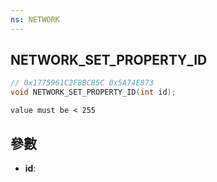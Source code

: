 ```yaml
---
ns: NETWORK
---
```

## NETWORK_SET_PROPERTY_ID

```c
// 0x1775961C2FBBCB5C 0x5A74E873
void NETWORK_SET_PROPERTY_ID(int id);
```

```
value must be < 255
```

## 參數
* **id**: 

